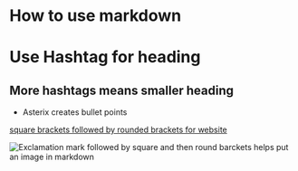 # How to use markdown

# Use Hashtag for heading 

## More hashtags means smaller heading

* Asterix creates bullet points

[square brackets followed by rounded brackets for website](https://www.markdownguide.org/cheat-sheet/)

![Exclamation mark followed by square and then round barckets helps put an image in markdown](https://user-images.githubusercontent.com/112971892/195464429-6f1dc7ad-f1b9-429a-a704-43bab6e789c5.png)
